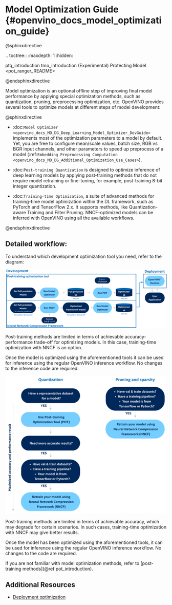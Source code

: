  # Model Optimization Guide {#openvino_docs_model_optimization_guide}

@sphinxdirective

.. toctree::
   :maxdepth: 1
   :hidden:
   
   ptq_introduction
   tmo_introduction
   (Experimental) Protecting Model <pot_ranger_README>

@endsphinxdirective


 Model optimization is an optional offline step of improving final model performance by applying special optimization methods, such as quantization, pruning, preprocessing optimization, etc. OpenVINO provides several tools to optimize models at different steps of model development:

@sphinxdirective

- :doc:`Model Optimizer <openvino_docs_MO_DG_Deep_Learning_Model_Optimizer_DevGuide>` implements most of the optimization parameters to a model by default. Yet, you are free to configure mean/scale values, batch size, RGB vs BGR input channels, and other parameters to speed up preprocess of a model (:ref:`Embedding Preprocessing Computation <openvino_docs_MO_DG_Additional_Optimization_Use_Cases>`).

- :doc:`Post-training Quantization` is designed to optimize inference of deep learning models by applying post-training methods that do not require model retraining or fine-tuning, for example, post-training 8-bit integer quantization.

- :doc:`Training-time Optimization`, a suite of advanced methods for training-time model optimization within the DL framework, such as PyTorch and TensorFlow 2.x. It supports methods, like Quantization-aware Training and Filter Pruning. NNCF-optimized models can be inferred with OpenVINO using all the available workflows.

@endsphinxdirective


## Detailed workflow: 
To understand which development optimization tool you need, refer to the diagram:

![](../img/DEVELOPMENT_FLOW_V3_crunch.svg)

Post-training methods are limited in terms of achievable accuracy-performance trade-off for optimizing models. In this case, training-time optimization with NNCF is an option.

Once the model is optimized using the aforementioned tools it can be used for inference using the regular OpenVINO inference workflow. No changes to the inference code are required.

![](../img/WHAT_TO_USE.svg)

Post-training methods are limited in terms of achievable accuracy, which may degrade for certain scenarios.  In such cases, training-time optimization with NNCF may give better results.

Once the model has been optimized using the aforementioned tools, it can be used for inference using the regular OpenVINO inference workflow. No changes to the code are required.

If you are not familiar with model optimization methods, refer to [post-training methods](@ref pot_introduction).

## Additional Resources
- [Deployment optimization](./dldt_deployment_optimization_guide.md)